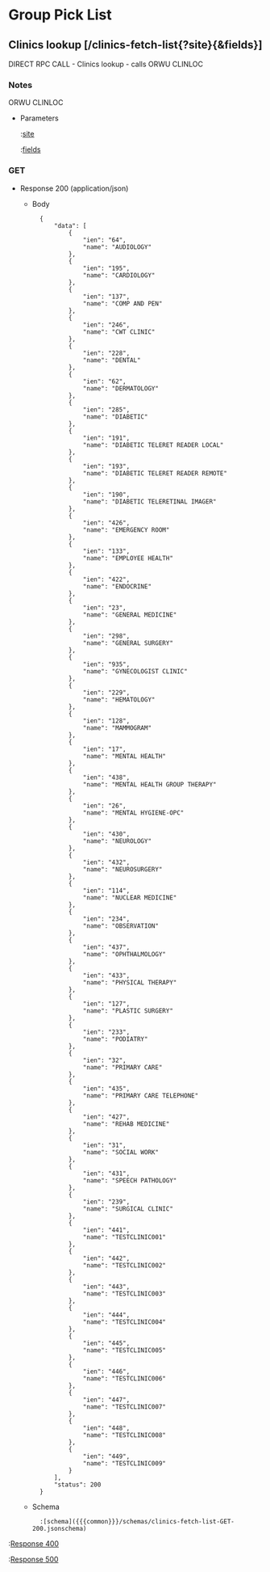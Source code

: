 # Group Pick List

## Clinics lookup [/clinics-fetch-list{?site}{&fields}]

DIRECT RPC CALL - Clinics lookup - calls ORWU CLINLOC

### Notes

ORWU CLINLOC

+ Parameters

    :[site]({{{common}}}/parameters/site.md)

    :[fields]({{{common}}}/parameters/fields.md)

### GET

+ Response 200 (application/json)

    + Body

            {
                "data": [
                    {
                        "ien": "64",
                        "name": "AUDIOLOGY"
                    },
                    {
                        "ien": "195",
                        "name": "CARDIOLOGY"
                    },
                    {
                        "ien": "137",
                        "name": "COMP AND PEN"
                    },
                    {
                        "ien": "246",
                        "name": "CWT CLINIC"
                    },
                    {
                        "ien": "228",
                        "name": "DENTAL"
                    },
                    {
                        "ien": "62",
                        "name": "DERMATOLOGY"
                    },
                    {
                        "ien": "285",
                        "name": "DIABETIC"
                    },
                    {
                        "ien": "191",
                        "name": "DIABETIC TELERET READER LOCAL"
                    },
                    {
                        "ien": "193",
                        "name": "DIABETIC TELERET READER REMOTE"
                    },
                    {
                        "ien": "190",
                        "name": "DIABETIC TELERETINAL IMAGER"
                    },
                    {
                        "ien": "426",
                        "name": "EMERGENCY ROOM"
                    },
                    {
                        "ien": "133",
                        "name": "EMPLOYEE HEALTH"
                    },
                    {
                        "ien": "422",
                        "name": "ENDOCRINE"
                    },
                    {
                        "ien": "23",
                        "name": "GENERAL MEDICINE"
                    },
                    {
                        "ien": "298",
                        "name": "GENERAL SURGERY"
                    },
                    {
                        "ien": "935",
                        "name": "GYNECOLOGIST CLINIC"
                    },
                    {
                        "ien": "229",
                        "name": "HEMATOLOGY"
                    },
                    {
                        "ien": "128",
                        "name": "MAMMOGRAM"
                    },
                    {
                        "ien": "17",
                        "name": "MENTAL HEALTH"
                    },
                    {
                        "ien": "438",
                        "name": "MENTAL HEALTH GROUP THERAPY"
                    },
                    {
                        "ien": "26",
                        "name": "MENTAL HYGIENE-OPC"
                    },
                    {
                        "ien": "430",
                        "name": "NEUROLOGY"
                    },
                    {
                        "ien": "432",
                        "name": "NEUROSURGERY"
                    },
                    {
                        "ien": "114",
                        "name": "NUCLEAR MEDICINE"
                    },
                    {
                        "ien": "234",
                        "name": "OBSERVATION"
                    },
                    {
                        "ien": "437",
                        "name": "OPHTHALMOLOGY"
                    },
                    {
                        "ien": "433",
                        "name": "PHYSICAL THERAPY"
                    },
                    {
                        "ien": "127",
                        "name": "PLASTIC SURGERY"
                    },
                    {
                        "ien": "233",
                        "name": "PODIATRY"
                    },
                    {
                        "ien": "32",
                        "name": "PRIMARY CARE"
                    },
                    {
                        "ien": "435",
                        "name": "PRIMARY CARE TELEPHONE"
                    },
                    {
                        "ien": "427",
                        "name": "REHAB MEDICINE"
                    },
                    {
                        "ien": "31",
                        "name": "SOCIAL WORK"
                    },
                    {
                        "ien": "431",
                        "name": "SPEECH PATHOLOGY"
                    },
                    {
                        "ien": "239",
                        "name": "SURGICAL CLINIC"
                    },
                    {
                        "ien": "441",
                        "name": "TESTCLINIC001"
                    },
                    {
                        "ien": "442",
                        "name": "TESTCLINIC002"
                    },
                    {
                        "ien": "443",
                        "name": "TESTCLINIC003"
                    },
                    {
                        "ien": "444",
                        "name": "TESTCLINIC004"
                    },
                    {
                        "ien": "445",
                        "name": "TESTCLINIC005"
                    },
                    {
                        "ien": "446",
                        "name": "TESTCLINIC006"
                    },
                    {
                        "ien": "447",
                        "name": "TESTCLINIC007"
                    },
                    {
                        "ien": "448",
                        "name": "TESTCLINIC008"
                    },
                    {
                        "ien": "449",
                        "name": "TESTCLINIC009"
                    }
                ],
                "status": 200
            }

    + Schema

            :[schema]({{{common}}}/schemas/clinics-fetch-list-GET-200.jsonschema)

:[Response 400]({{{common}}}/responses/400.md)

:[Response 500]({{{common}}}/responses/500.md)


